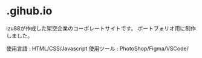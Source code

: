 # .gihub.io

izu88が作成した架空企業のコーポレートサイトです。
ポートフォリオ用に制作しました。

使用言語 : HTML/CSS/Javascript
使用ツール : PhotoShop/Figma/VSCode/

